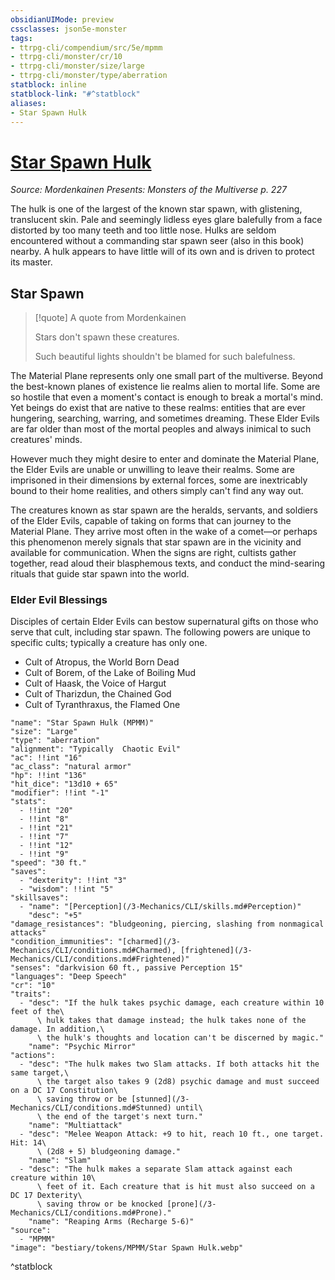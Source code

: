 ```yaml
---
obsidianUIMode: preview
cssclasses: json5e-monster
tags:
- ttrpg-cli/compendium/src/5e/mpmm
- ttrpg-cli/monster/cr/10
- ttrpg-cli/monster/size/large
- ttrpg-cli/monster/type/aberration
statblock: inline
statblock-link: "#^statblock"
aliases:
- Star Spawn Hulk
---
```

# [Star Spawn Hulk](3-Mechanics\CLI\bestiary\aberration/star-spawn-hulk-mpmm.md)
*Source: Mordenkainen Presents: Monsters of the Multiverse p. 227*  

The hulk is one of the largest of the known star spawn, with glistening, translucent skin. Pale and seemingly lidless eyes glare balefully from a face distorted by too many teeth and too little nose. Hulks are seldom encountered without a commanding star spawn seer (also in this book) nearby. A hulk appears to have little will of its own and is driven to protect its master.

## Star Spawn

> [!quote] A quote from Mordenkainen  
> 
> Stars don't spawn these creatures.
> 
> Such beautiful lights shouldn't be blamed for such balefulness.

The Material Plane represents only one small part of the multiverse. Beyond the best-known planes of existence lie realms alien to mortal life. Some are so hostile that even a moment's contact is enough to break a mortal's mind. Yet beings do exist that are native to these realms: entities that are ever hungering, searching, warring, and sometimes dreaming. These Elder Evils are far older than most of the mortal peoples and always inimical to such creatures' minds.

However much they might desire to enter and dominate the Material Plane, the Elder Evils are unable or unwilling to leave their realms. Some are imprisoned in their dimensions by external forces, some are inextricably bound to their home realities, and others simply can't find any way out.

The creatures known as star spawn are the heralds, servants, and soldiers of the Elder Evils, capable of taking on forms that can journey to the Material Plane. They arrive most often in the wake of a comet—or perhaps this phenomenon merely signals that star spawn are in the vicinity and available for communication. When the signs are right, cultists gather together, read aloud their blasphemous texts, and conduct the mind-searing rituals that guide star spawn into the world.

### Elder Evil Blessings

Disciples of certain Elder Evils can bestow supernatural gifts on those who serve that cult, including star spawn. The following powers are unique to specific cults; typically a creature has only one.

- Cult of Atropus, the World Born Dead  
- Cult of Borem, of the Lake of Boiling Mud  
- Cult of Haask, the Voice of Hargut  
- Cult of Tharizdun, the Chained God  
- Cult of Tyranthraxus, the Flamed One  

```statblock
"name": "Star Spawn Hulk (MPMM)"
"size": "Large"
"type": "aberration"
"alignment": "Typically  Chaotic Evil"
"ac": !!int "16"
"ac_class": "natural armor"
"hp": !!int "136"
"hit_dice": "13d10 + 65"
"modifier": !!int "-1"
"stats":
  - !!int "20"
  - !!int "8"
  - !!int "21"
  - !!int "7"
  - !!int "12"
  - !!int "9"
"speed": "30 ft."
"saves":
  - "dexterity": !!int "3"
  - "wisdom": !!int "5"
"skillsaves":
  - "name": "[Perception](/3-Mechanics/CLI/skills.md#Perception)"
    "desc": "+5"
"damage_resistances": "bludgeoning, piercing, slashing from nonmagical attacks"
"condition_immunities": "[charmed](/3-Mechanics/CLI/conditions.md#Charmed), [frightened](/3-Mechanics/CLI/conditions.md#Frightened)"
"senses": "darkvision 60 ft., passive Perception 15"
"languages": "Deep Speech"
"cr": "10"
"traits":
  - "desc": "If the hulk takes psychic damage, each creature within 10 feet of the\
      \ hulk takes that damage instead; the hulk takes none of the damage. In addition,\
      \ the hulk's thoughts and location can't be discerned by magic."
    "name": "Psychic Mirror"
"actions":
  - "desc": "The hulk makes two Slam attacks. If both attacks hit the same target,\
      \ the target also takes 9 (2d8) psychic damage and must succeed on a DC 17 Constitution\
      \ saving throw or be [stunned](/3-Mechanics/CLI/conditions.md#Stunned) until\
      \ the end of the target's next turn."
    "name": "Multiattack"
  - "desc": "Melee Weapon Attack: +9 to hit, reach 10 ft., one target. Hit: 14\
      \ (2d8 + 5) bludgeoning damage."
    "name": "Slam"
  - "desc": "The hulk makes a separate Slam attack against each creature within 10\
      \ feet of it. Each creature that is hit must also succeed on a DC 17 Dexterity\
      \ saving throw or be knocked [prone](/3-Mechanics/CLI/conditions.md#Prone)."
    "name": "Reaping Arms (Recharge 5-6)"
"source":
  - "MPMM"
"image": "bestiary/tokens/MPMM/Star Spawn Hulk.webp"
```
^statblock
